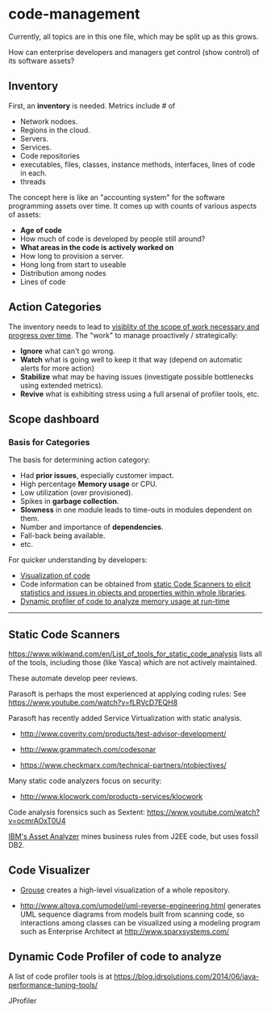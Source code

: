 # code-management
Currently, all topics are in this one file, which may be split up as this grows.

How can enterprise developers and managers get control (show control) of its software assets?

## <a name="Inventory"> Inventory</a>
First, an <strong>inventory</strong> is needed.
Metrics include # of 

 * Network nodoes.
 * Regions in the cloud.
 * Servers.
 * Services.
 * Code repositories
 * executables, files, classes, instance methods, interfaces, lines of code in each.
 * threads

The concept here is like an "accounting system" for the software programming assets over time.
It comes up with counts of various aspects of assets:

  * <strong>Age of code</strong>
  * How much of code is developed by people still around?
  * <strong>What areas in the code is actively worked on</strong>
  * How long to provision a server.
  * Hong long from start to useable
  * Distribution among nodes
  * Lines of code


## <a name="ActionCategories"> Action Categories</a>
The inventory needs to lead to <a href="#ScopeVisiblity"> visiblity of the scope of work necessary and progress over time</a>. The "work" to manage proactively / strategically:

 * <strong>Ignore</strong> what can't go wrong.
 * <strong>Watch</strong> what is going well to keep it that way (depend on automatic alerts for more action)
 * <strong>Stabilize</strong> what may be having issues (investigate possible bottlenecks using extended metrics).
 * <strong>Revive</strong> what is exhibiting stress using a full arsenal of profiler tools, etc.


## <a name="ScopeVisibility"> Scope dashboard</a>


### <a name="BasisCategories"> Basis for Categories</a>
The basis for determining action category:

  * Had <strong>prior issues</strong>, especially customer impact.
  * High percentage <strong>Memory usage</strong> or CPU.
  * Low utilization (over provisioned).
  * Spikes in <strong>garbage collection</strong>.
  * <strong>Slowness</strong> in one module leads to time-outs in modules dependent on them.
  * Number and importance of <strong>dependencies</strong>.
  * Fall-back being available.
  * etc.

 
For quicker understanding by developers:
  * <a href="#CodeVisualizer"> Visualization of code</a>
  * Code information can be obtained from <a href="#CodeScanner"> static Code Scanners to elicit statistics and issues in objects and properties within whole libraries</a>.
  * <a href="#CodeProfiler"> Dynamic profiler of code to analyze memory usage at run-time</a>

<hr />

## <a name="CodeScanner"> Static Code Scanners</a>
https://www.wikiwand.com/en/List_of_tools_for_static_code_analysis
lists all of the tools, including those (like Yasca) which are not actively maintained.

These automate develop peer reviews.


Parasoft is perhaps the most experienced at applying coding rules:
 See https://www.youtube.com/watch?v=fLRVcD7EQH8

Parasoft has recently added Service Virtualization with static analysis.

 * http://www.coverity.com/products/test-advisor-development/

 * http://www.grammatech.com/codesonar

 * https://www.checkmarx.com/technical-partners/ntobjectives/

Many static code analyzers focus on security:

 * http://www.klocwork.com/products-services/klocwork

Code analysis forensics such as Sextent:
https://www.youtube.com/watch?v=ocmrAOxT0U4

<a target="_blank" href="http://www-03.ibm.com/software/products/en/raa">
IBM's Asset Analyzer</a> mines business rules from J2EE code, but uses fossil DB2.


## <a name="CodeVisualizer"> Code Visualizer</a>

 * <a target="_blank" href="https://github.com/acaudwell/Gource/wiki/SVN">
   Grouse</a> creates a high-level visualization of a whole repository.

 * http://www.altova.com/umodel/uml-reverse-engineering.html
   generates UML sequence diagrams from models built from scanning code, so
   interactions among classes can be visualized using a modeling program such as 
   Enterprise Architect at http://www.sparxsystems.com/ 


## <a name="CodeProfiler"> Dynamic Code Profiler of code to analyze</a>
A list of code profiler tools is at
https://blog.idrsolutions.com/2014/06/java-performance-tuning-tools/

JProfiler 
